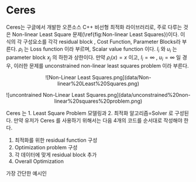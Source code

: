 # Ceres
Ceres는 구글에서 개발한 오픈소스 C++  비선형 최적화 라이브러리로, 주로 다루는 것은 Non-linear Least Square 문제(\ref{fig:Non-linear Least Squares})이다. 이 식의 각 구성요소를 각각 residual block , Cost Function, Parameter Blocks라 부른다. $\rho_i$ 는 Loss function 이라 부르며, Scalar value function 이다.  $l_i$ 와 $u_i$ 는 parameter block $x_j$ 의 하한과 상한이다.  만약 $\rho_i(x)=x$ 이고,  $l_i = \infty$ , $u_i =\infty$ 일 경우, 이러한 문제를 unconstrained non-linear least squares problem 이라 부른다. 

<p align="center">
  ![Non-Linear Least Squares.png](data/Non-linear%20Least%20Squares.png)
</p>

<p align="center">
  ![uncontrained Non-Linear Least Squares.png](data/unconstrained%20non-linear%20squares%20problem.png)
</p>



Ceres 는 1. Least Square Problem 모델링과 2. 최적화 알고리즘=Solver 로 구성된다. 만약 유저가 Ceres 를 사용하기 위해서는 다음 4개의 코드를 순서대로 작성해야 한다.
1. 최적화를 위한 residual function 구성
2. Optimization problem 구성
3. 각 데이터에 맞게 residual block 추가
4. Overall Optimization

가장 간단한 예시인


